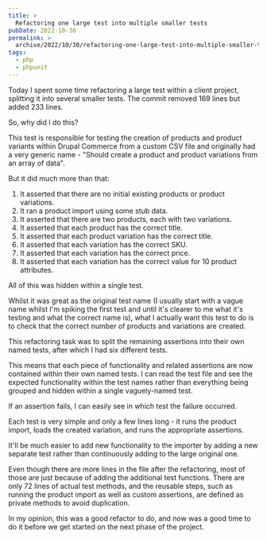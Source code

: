 ```yaml
---
title: >
  Refactoring one large test into multiple smaller tests
pubDate: 2022-10-30
permalink: >
  archive/2022/10/30/refactoring-one-large-test-into-multiple-smaller-tests
tags:
  - php
  - phpunit
---
```


Today I spent some time refactoring a large test within a client project, splitting it into several smaller tests. The commit removed 169 lines but added 233 lines.

So, why did I do this?

This test is responsible for testing the creation of products and product variants within Drupal Commerce from a custom CSV file and originally had a very generic name - "Should create a product and product variations from an array of data".

But it did much more than that:

1. It asserted that there are no initial existing products or product variations.
1. It ran a product import using some stub data.
1. It asserted that there are two products, each with two variations.
1. It asserted that each product has the correct title.
1. It asserted that each product variation has the correct title.
1. It asserted that each variation has the correct SKU.
1. It asserted that each variation has the correct price.
1. It asserted that each variation has the correct value for 10 product attributes.

All of this was hidden within a single test.

Whilst it was great as the original test name (I usually start with a vague name whilst I'm spiking the first test and until it's clearer to me what it's testing and what the correct name is), what I actually want this test to do is to check that the correct number of products and variations are created.

This refactoring task was to split the remaining assertions into their own named tests, after which I had six different tests.

This means that each piece of functionality and related assertions are now contained within their own named tests. I can read the test file and see the expected functionality within the test names rather than everything being grouped and hidden within a single vaguely-named test.

If an assertion fails, I can easily see in which test the failure occurred.

Each test is very simple and only a few lines long - it runs the product import, loads the created variation, and runs the appropriate assertions.

It'll be much easier to add new functionality to the importer by adding a new separate test rather than continuously adding to the large original one.

Even though there are more lines in the file after the refactoring, most of those are just because of adding the additional test functions. There are only 72 lines of actual test methods, and the reusable steps, such as running the product import as well as custom assertions, are defined as private methods to avoid duplication.

In my opinion, this was a good refactor to do, and now was a good time to do it before we get started on the next phase of the project.
